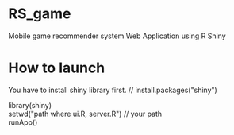 # RS_game
Mobile game recommender system
Web Application using R Shiny

# How to launch
You have to install shiny library first. // install.packages("shiny")

library(shiny)<br/>
setwd("path where ui.R, server.R") // your path<br/>
runApp()<br/>
